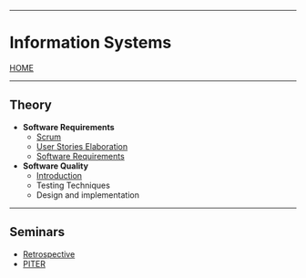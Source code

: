 
---
# Information Systems

[HOME](../../README.md)

---
## Theory
- **Software Requirements**
	- [Scrum](data/scrum.md)
	- [User Stories Elaboration](data/us.md)
	- [Software Requirements](data/req.md)
- **Software Quality**
	- [Introduction](data/Test_Intro.md)
	- Testing Techniques
	- Design and implementation
---
## Seminars
- [Retrospective](data/retro.md)
- [PITER](data/piter.md)